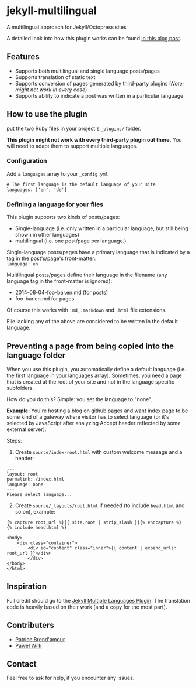 jekyll-multilingual
===================

A multilingual approach for Jekyll/Octopress sites

A detailed look into how this plugin works can be found [in this blog post](http://brendamour.net/en/2014/08/03/multilingual-jekyll-how-to-post-in-more-than-one-language/).
## Features

* Supports both multilingual and single language posts/pages
* Supports translation of static text
* Supports conversion of pages generated by third-party plugins (*Note: might not work in every case*)
* Supports ability to indicate a post was written in a particular language

## How to use the plugin

put the two Ruby files in your project's `_plugins/` folder.

**This plugin might not work with every third-party plugin out there.** You will need to adapt them to support multiple languages.

### Configuration

Add a `languages` array to your `_config.yml`

```
# The first language is the default language of your site
languages: ['en', 'de']
```

### Defining a language for your files

This plugin supports two kinds of posts/pages:

- Single-language (i.e. only written in a particular language, but still being shown in other languages)
- multilingual (i.e. one post/page per language.)

Single-language posts/pages have a primary language that is indicated by a tag in the post's/page's front-matter:  
`language: en`

Multilingual posts/pages define their language in the filename (any language tag in the front-matter is ignored):
    
- 2014-08-04-foo-bar.en.md (for posts)
- foo-bar.en.md for pages 
    
Of course this works with `.md`, `.markdown` and `.html` file extensions.

File lacking any of the above are considered to be written in the default language.

## Preventing a page from being copied into the language folder

When you use this plugin, you automatically define a default language (i.e. the first language in your languages array). Sometimes, you need a page that is created at the root of your site and not in the language specific subfolders. 

How do you do this? Simple: you set the language to "none".

**Example:** You're hosting a blog on github pages and want index page to be some kind of a gateway where visitor has to select language (or it's selected by JavaScript after analyzing Accept header reflected by some external server).

Steps:

1. Create `source/index-root.html` with custom welcome message and a header:

```
---
layout: root
permalink: /index.html
language: none
---
Please select language...
```

2. Create `source/_layouts/root.html` if needed (to include `head.html` and so on), example:

```
{% capture root_url %}{{ site.root | strip_slash }}{% endcapture %}
{% include head.html %}

<body>
	<div class="container">
	    <div id="content" class="inner">{{ content | expand_urls: root_url }}</div>
        </div>
</body>
</html>
```

## Inspiration

Full credit should go to the [Jekyll Multiple Languages Plugin](https://github.com/screeninteraction/jekyll-multiple-languages-plugin). The translation code is heavily based on their work (and a copy for the most part).

## Contributers

- [Patrice Brend'amour](http://brendamour.net)
- [Pawel Wilk](https://github.com/siefca)

## Contact

Feel free to ask for help, if you encounter any issues.
